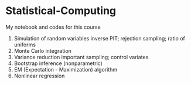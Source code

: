 # Statistical-Computing
My notebook and codes for this course
 1.  Simulation of random variables
     inverse PIT; rejection sampling; ratio of uniforms
 2. Monte Carlo integration 
 3. Variance reduction 
      important sampling; control variates
 3. Bootstrap inference (nonparametric)
 4. EM (Expectation - Maximization) algorithm
 5. Nonlinear regression
